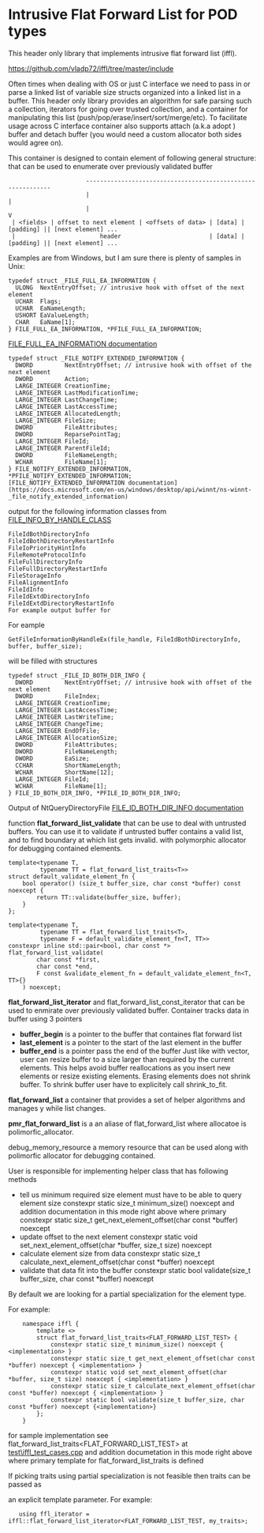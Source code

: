 # Intrusive Flat Forward List for POD types

This header only library that implements intrusive flat forward list (iffl).

https://github.com/vladp72/iffl/tree/master/include

Often times when dealing with OS or just C interface we need to pass in or parse a linked list of variable size structs organized into a linked list in a buffer. This header only library provides an algorithm for safe parsing such a collection, iterators for going over trusted collection, and a container for manipulating this list (push/pop/erase/insert/sort/merge/etc). To facilitate usage across C interface container also supports attach (a.k.a adopt ) buffer and detach buffer (you would need a custom allocator both sides would agree on).

This container is designed to contain element of following general structure:
that can be used to enumerate over previously validated buffer
```
                      ------------------------------------------------------------
                      |                                                          |
                      |                                                          V
 | <fields> | offset to next element | <offsets of data> | [data] | [padding] || [next element] ...
 |                        header                         | [data] | [padding] || [next element] ...
 ```

Examples are from Windows, but I am sure there is plenty of samples in Unix:
```
typedef struct _FILE_FULL_EA_INFORMATION {
  ULONG  NextEntryOffset; // intrusive hook with offset of the next element
  UCHAR  Flags;
  UCHAR  EaNameLength;
  USHORT EaValueLength;
  CHAR   EaName[1];
} FILE_FULL_EA_INFORMATION, *PFILE_FULL_EA_INFORMATION;
```
[FILE_FULL_EA_INFORMATION documentation](https://docs.microsoft.com/en-us/windows-hardware/drivers/ddi/content/wdm/ns-wdm-_file_full_ea_information)
```
typedef struct _FILE_NOTIFY_EXTENDED_INFORMATION {
  DWORD         NextEntryOffset; // intrusive hook with offset of the next element
  DWORD         Action;
  LARGE_INTEGER CreationTime;
  LARGE_INTEGER LastModificationTime;
  LARGE_INTEGER LastChangeTime;
  LARGE_INTEGER LastAccessTime;
  LARGE_INTEGER AllocatedLength;
  LARGE_INTEGER FileSize;
  DWORD         FileAttributes;
  DWORD         ReparsePointTag;
  LARGE_INTEGER FileId;
  LARGE_INTEGER ParentFileId;
  DWORD         FileNameLength;
  WCHAR         FileName[1];
} FILE_NOTIFY_EXTENDED_INFORMATION, *PFILE_NOTIFY_EXTENDED_INFORMATION;
[FILE_NOTIFY_EXTENDED_INFORMATION documentation](https://docs.microsoft.com/en-us/windows/desktop/api/winnt/ns-winnt-_file_notify_extended_information)
```
output for the following information classes from [FILE_INFO_BY_HANDLE_CLASS](https://msdn.microsoft.com/en-us/8f02e824-ca41-48c1-a5e8-5b12d81886b5)
```
FileIdBothDirectoryInfo
FileIdBothDirectoryRestartInfo
FileIoPriorityHintInfo
FileRemoteProtocolInfo
FileFullDirectoryInfo
FileFullDirectoryRestartInfo
FileStorageInfo
FileAlignmentInfo
FileIdInfo
FileIdExtdDirectoryInfo
FileIdExtdDirectoryRestartInfo
For example output buffer for
```
For eample
```
GetFileInformationByHandleEx(file_handle, FileIdBothDirectoryInfo, buffer, buffer_size);
```
will be filled with structures
```
typedef struct _FILE_ID_BOTH_DIR_INFO {
  DWORD         NextEntryOffset; // intrusive hook with offset of the next element
  DWORD         FileIndex;
  LARGE_INTEGER CreationTime;
  LARGE_INTEGER LastAccessTime;
  LARGE_INTEGER LastWriteTime;
  LARGE_INTEGER ChangeTime;
  LARGE_INTEGER EndOfFile;
  LARGE_INTEGER AllocationSize;
  DWORD         FileAttributes;
  DWORD         FileNameLength;
  DWORD         EaSize;
  CCHAR         ShortNameLength;
  WCHAR         ShortName[12];
  LARGE_INTEGER FileId;
  WCHAR         FileName[1];
} FILE_ID_BOTH_DIR_INFO, *PFILE_ID_BOTH_DIR_INFO;
```
Output of NtQueryDirectoryFile
[FILE_ID_BOTH_DIR_INFO documentation](https://docs.microsoft.com/en-us/windows-hardware/drivers/ddi/content/ntifs/ns-ntifs-_file_both_dir_information)

function **flat_forward_list_validate** that can be use to deal with untrusted buffers. You can use it to validate if untrusted buffer contains a valid list, and to find boundary at which list gets invalid. with polymorphic allocator for debugging contained elements.

```
template<typename T,
         typename TT = flat_forward_list_traits<T>>
struct default_validate_element_fn {
    bool operator() (size_t buffer_size, char const *buffer) const noexcept {
        return TT::validate(buffer_size, buffer);
    }
};

template<typename T,
         typename TT = flat_forward_list_traits<T>,
         typename F = default_validate_element_fn<T, TT>>
constexpr inline std::pair<bool, char const *> flat_forward_list_validate(
        char const *first,
        char const *end, 
        F const &validate_element_fn = default_validate_element_fn<T, TT>{}
    ) noexcept;
```   

**flat_forward_list_iterator** and flat_forward_list_const_iterator that can be used to enmirate over previously validated buffer.
Container tracks data in buffer using 3 pointers
 - **buffer_begin** is a pointer to the buffer that containes flat forward list
 - **last_element** is a pointer to the start of the last element in the buffer
 - **buffer_end** is a pointer pass the end of the buffer
 Just like with vector, user can resize buffer to a size larger than required by the current elements. This helps avoid buffer reallocations as you insert new elements or resize existing elements.
 Erasing elements does not shrink buffer. To shrink buffer user have to explicitely call shrink_to_fit.

**flat_forward_list** a container that provides a set of helper algorithms and manages y while list changes.

**pmr_flat_forward_list** is a an aliase of flat_forward_list where allocatoe is polimorfic_allocator.

debug_memory_resource a memory resource that can be used along
with polimorfic allocator for debugging contained.

User is responsible for implementing helper class that has following methods
- tell us minimum required size element must have to be able to query element size
constexpr static size_t minimum_size() noexcept
and addition documentation in this mode right above where primary
constexpr static size_t get_next_element_offset(char const *buffer) noexcept
- update offset to the next element
constexpr static void set_next_element_offset(char *buffer, size_t size) noexcept
- calculate element size from data
constexpr static size_t calculate_next_element_offset(char const *buffer) noexcept
- validate that data fit into the buffer
constexpr static bool validate(size_t buffer_size, char const *buffer) noexcept

By default we are looking for a partial specialization for the element type.

For example:
```
    namespace iffl {
        template <>
        struct flat_forward_list_traits<FLAT_FORWARD_LIST_TEST> {
            constexpr static size_t minimum_size() noexcept { <implementation> }
            constexpr static size_t get_next_element_offset(char const *buffer) noexcept { <implementation> }
            constexpr static void set_next_element_offset(char *buffer, size_t size) noexcept { <implementation> }
            constexpr static size_t calculate_next_element_offset(char const *buffer) noexcept { <implementation> }
            constexpr static bool validate(size_t buffer_size, char const *buffer) noexcept {<implementation>}
        };
    }
```
for sample implementation see flat_forward_list_traits<FLAT_FORWARD_LIST_TEST> at [test\iffl_test_cases.cpp](https://github.com/vladp72/iffl/blob/master/test/iffl_test_cases.cpp)
and addition documetation in this mode right above where primary
template for flat_forward_list_traits is defined



If picking traits using partial specialization is not feasible then traits can be passed as

an explicit template parameter. For example:
```
   using ffl_iterator = iffl::flat_forward_list_iterator<FLAT_FORWARD_LIST_TEST, my_traits>;
```
